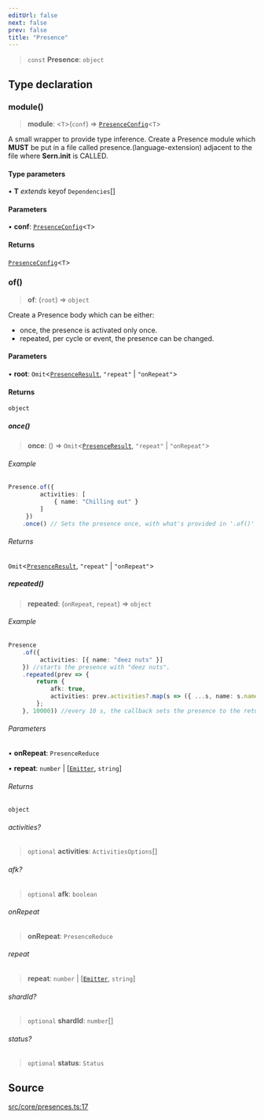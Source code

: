 ```yaml
---
editUrl: false
next: false
prev: false
title: "Presence"
---
```


> `const` **Presence**: `object`

## Type declaration

### module()

> **module**: \<`T`\>(`conf`) => [`PresenceConfig`](/v4/api/type-aliases/presenceconfig/)\<`T`\>

A small wrapper to provide type inference.
Create a Presence module which **MUST** be put in a file called presence.(language-extension)
adjacent to the file where **Sern.init** is CALLED.

#### Type parameters

• **T** *extends* keyof `Dependencies`[]

#### Parameters

• **conf**: [`PresenceConfig`](/v4/api/type-aliases/presenceconfig/)\<`T`\>

#### Returns

[`PresenceConfig`](/v4/api/type-aliases/presenceconfig/)\<`T`\>

### of()

> **of**: (`root`) => `object`

Create a Presence body which can be either: 
- once, the presence is activated only once.
- repeated, per cycle or event, the presence can be changed.

#### Parameters

• **root**: `Omit`\<[`PresenceResult`](/v4/api/interfaces/presenceresult/), `"repeat"` \| `"onRepeat"`\>

#### Returns

`object`

##### once()

> **once**: () => `Omit`\<[`PresenceResult`](/v4/api/interfaces/presenceresult/), `"repeat"` \| `"onRepeat"`\>

###### Example

```ts
Presence.of({
         activities: [
             { name: "Chilling out" }
         ]
     })
    .once() // Sets the presence once, with what's provided in '.of()'
```

###### Returns

`Omit`\<[`PresenceResult`](/v4/api/interfaces/presenceresult/), `"repeat"` \| `"onRepeat"`\>

##### repeated()

> **repeated**: (`onRepeat`, `repeat`) => `object`

###### Example

```ts
Presence
    .of({ 
         activities: [{ name: "deez nuts" }] 
    }) //starts the presence with "deez nuts".
    .repeated(prev => { 
        return {
            afk: true,
            activities: prev.activities?.map(s => ({ ...s, name: s.name+"s" }))
        };
    }, 10000)) //every 10 s, the callback sets the presence to the returned one.
```

###### Parameters

• **onRepeat**: `PresenceReduce`

• **repeat**: `number` \| [[`Emitter`](/v4/api/interfaces/emitter/), `string`]

###### Returns

`object`

###### activities?

> `optional` **activities**: `ActivitiesOptions`[]

###### afk?

> `optional` **afk**: `boolean`

###### onRepeat

> **onRepeat**: `PresenceReduce`

###### repeat

> **repeat**: `number` \| [[`Emitter`](/v4/api/interfaces/emitter/), `string`]

###### shardId?

> `optional` **shardId**: `number`[]

###### status?

> `optional` **status**: `Status`

## Source

[src/core/presences.ts:17](https://github.com/sern-handler/handler/blob/fb418c06758b6f3318bf4b5f58a58540139be8d4/src/core/presences.ts#L17)
